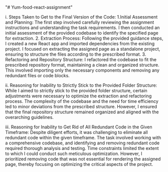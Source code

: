 "# Yum-food-react-assignment" 

i. Steps Taken to Get to the Final Version of the Code:
  1.Initial Assessment and Planning:  The first step involved carefully reviewing the assignment instructions and understanding the task requirements. I then conducted an initial assessment of the provided codebase to identify the specified page for extraction.
  2. Extraction Process: Following the provided guidance steps, I created a new React app and imported dependencies from the existing project. I focused on extracting the assigned page as a standalone project, ensuring to structure the files according to the prescribed format.
  3. Refactoring and Repository Structure: I refactored the codebase to fit the prescribed repository format, maintaining a clean and organized structure. This involved importing only the necessary components and removing any redundant files or code blocks.

ii. Reasoning for Inability to Strictly Stick to the Provided Folder Structure:
While I aimed to strictly stick to the provided folder structure, certain adjustments were necessary to optimize the extraction and refactoring process. The complexity of the codebase and the need for time efficiency led to minor deviations from the prescribed structure. However, I ensured that the final repository structure remained organized and aligned with the overarching guidelines.


iii. Reasoning for Inability to Get Rid of All Redundant Code in the Given Timeframe:
Despite diligent efforts, it was challenging to eliminate all redundant code within the given timeframe. The task involved working with a comprehensive codebase, and identifying and removing redundant code required thorough analysis and testing. Time constraints limited the extent to which I could conduct such meticulous optimization. However, I prioritized removing code that was not essential for rendering the assigned page, thereby focusing on optimizing the critical aspects of the project.

